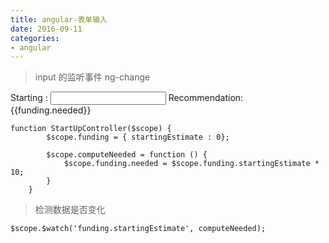 ```yaml
---
title: angular-表单输入
date: 2016-09-11
categories: 
- angular
---
```



> input 的监听事件 ng-change

<form ng-controller="StartUpController">
     Starting : <input ng-change="computeNeeded()" ng-model="funding.startingEstimate">
     Recommendation: {{funding.needed}}
</form>


```
function StartUpController($scope) {
        $scope.funding = { startingEstimate : 0};

        $scope.computeNeeded = function () {
            $scope.funding.needed = $scope.funding.startingEstimate * 10;
        }
    }

```


> 检测数据是否变化

```
$scope.$watch('funding.startingEstimate', computeNeeded);
```
